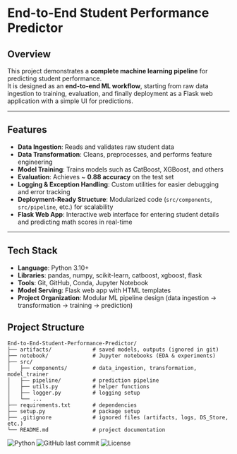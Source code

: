 #  End-to-End Student Performance Predictor

## Overview
This project demonstrates a **complete machine learning pipeline** for predicting student performance.  
It is designed as an **end-to-end ML workflow**, starting from raw data ingestion to training, evaluation, and finally deployment as a Flask web application with a simple UI for predictions.

---

## Features
- **Data Ingestion**: Reads and validates raw student data  
- **Data Transformation**: Cleans, preprocesses, and performs feature engineering  
- **Model Training**: Trains models such as CatBoost, XGBoost, and others  
- **Evaluation**: Achieves ~ **0.88 accuracy** on the test set  
- **Logging & Exception Handling**: Custom utilities for easier debugging and error tracking  
- **Deployment-Ready Structure**: Modularized code (`src/components`, `src/pipeline`, etc.) for scalability  
- **Flask Web App**: Interactive web interface for entering student details and predicting math scores in real-time  


---

##  Tech Stack
- **Language**: Python 3.10+  
- **Libraries**: pandas, numpy, scikit-learn, catboost, xgboost, flask  
- **Tools**: Git, GitHub, Conda, Jupyter Notebook  
- **Model Serving**: Flask web app with HTML templates  
- **Project Organization**: Modular ML pipeline design (data ingestion → transformation → training → prediction)  




##  Project Structure

```
End-to-End-Student-Performance-Predictor/
├── artifacts/             # saved models, outputs (ignored in git)
├── notebook/              # Jupyter notebooks (EDA & experiments)
├── src/
│   ├── components/        # data_ingestion, transformation, model_trainer
│   ├── pipeline/          # prediction pipeline
│   ├── utils.py           # helper functions
│   ├── logger.py          # logging setup
│   └── ...
├── requirements.txt       # dependencies
├── setup.py               # package setup
├── .gitignore             # ignored files (artifacts, logs, DS_Store, etc.)
└── README.md              # project documentation
```



![Python](https://img.shields.io/badge/python-3.10+-blue.svg)
![GitHub last commit](https://img.shields.io/github/last-commit/BMatewos/End-to-End-Student-Performance-Predictor)
![License](https://img.shields.io/badge/license-MIT-green)
